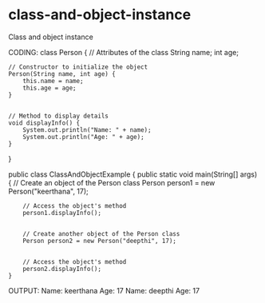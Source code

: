 # class-and-object-instance
Class and object instance


CODING:
class Person {
    // Attributes of the class
    String name;
    int age;


    // Constructor to initialize the object
    Person(String name, int age) {
        this.name = name;
        this.age = age;
    }


    // Method to display details
    void displayInfo() {
        System.out.println("Name: " + name);
        System.out.println("Age: " + age);
    }
}


public class ClassAndObjectExample {
    public static void main(String[] args) {
        // Create an object of the Person class
        Person person1 = new Person("keerthana", 17);


        // Access the object's method
        person1.displayInfo();


        // Create another object of the Person class
        Person person2 = new Person("deepthi", 17);


        // Access the object's method
        person2.displayInfo();
    }


OUTPUT:
Name: keerthana
Age: 17
Name: deepthi
Age: 17

